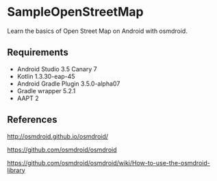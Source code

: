# SampleOpenStreetMap
Learn the basics of Open Street Map on Android with osmdroid.

## Requirements
* Android Studio 3.5 Canary 7
* Kotlin 1.3.30-eap-45
* Android Gradle Plugin 3.5.0-alpha07
* Gradle wrapper 5.2.1
* AAPT 2

## References
http://osmdroid.github.io/osmdroid/

https://github.com/osmdroid/osmdroid

https://github.com/osmdroid/osmdroid/wiki/How-to-use-the-osmdroid-library